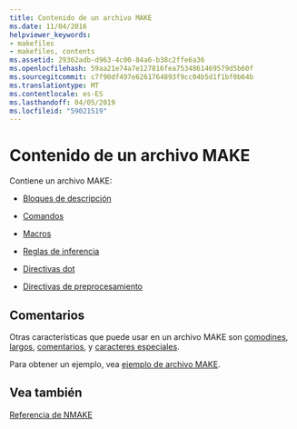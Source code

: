 ```yaml
---
title: Contenido de un archivo MAKE
ms.date: 11/04/2016
helpviewer_keywords:
- makefiles
- makefiles, contents
ms.assetid: 29362adb-d963-4c00-84a6-b38c2ffe6a36
ms.openlocfilehash: 59aa21e74a7e127816fea7534861469579d5b60f
ms.sourcegitcommit: c7f90df497e6261764893f9cc04b5d1f1bf0b64b
ms.translationtype: MT
ms.contentlocale: es-ES
ms.lasthandoff: 04/05/2019
ms.locfileid: "59021519"
---
```

# <a name="contents-of-a-makefile"></a>Contenido de un archivo MAKE

Contiene un archivo MAKE:

- [Bloques de descripción](description-blocks.md)

- [Comandos](commands-in-a-makefile.md)

- [Macros](macros-and-nmake.md)

- [Reglas de inferencia](inference-rules.md)

- [Directivas dot](dot-directives.md)

- [Directivas de preprocesamiento](makefile-preprocessing.md)

## <a name="remarks"></a>Comentarios

Otras características que puede usar en un archivo MAKE son [comodines](wildcards-and-nmake.md), [largos](long-filenames-in-a-makefile.md), [comentarios](comments-in-a-makefile.md), y [caracteres especiales](special-characters-in-a-makefile.md).

Para obtener un ejemplo, vea [ejemplo de archivo MAKE](sample-makefile.md).

## <a name="see-also"></a>Vea también

[Referencia de NMAKE](nmake-reference.md)